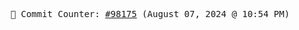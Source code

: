 <p align="center">
    <samp>
        📮 Commit Counter: <a href="https://github.com/Javascript-void0/Javascript-void0/commits/main">#98175</a> (August 07, 2024 @ 10:54 PM)
    </samp>
</p>